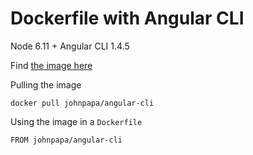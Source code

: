 # Dockerfile with Angular CLI
Node 6.11 + Angular CLI 1.4.5

Find [the image here](https://hub.docker.com/r/johnpapa/angular-cli/)

Pulling the image
```
docker pull johnpapa/angular-cli
```

Using the image in a `Dockerfile`
```
FROM johnpapa/angular-cli
```
